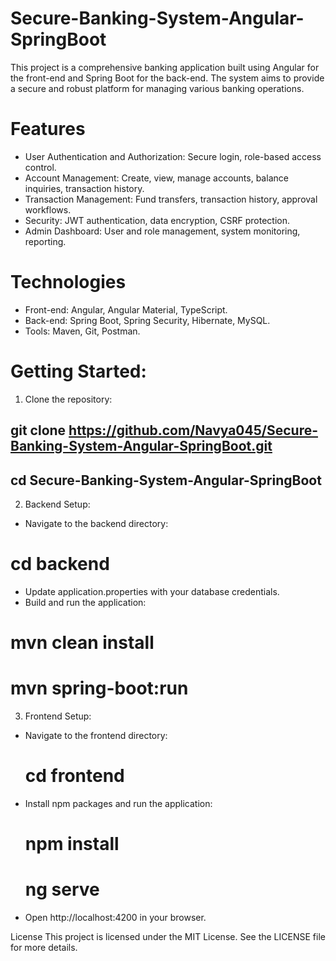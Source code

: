 # Secure-Banking-System-Angular-SpringBoot
This project is a comprehensive banking application built using Angular for the front-end and Spring Boot for the back-end. The system aims to provide a secure and robust platform for managing various banking operations.
# Features
- User Authentication and Authorization: Secure login, role-based access control.
- Account Management: Create, view, manage accounts, balance inquiries, transaction history.
- Transaction Management: Fund transfers, transaction history, approval workflows.
- Security: JWT authentication, data encryption, CSRF protection.
- Admin Dashboard: User and role management, system monitoring, reporting.
# Technologies
- Front-end: Angular, Angular Material, TypeScript.
- Back-end: Spring Boot, Spring Security, Hibernate, MySQL.
- Tools: Maven, Git, Postman.
# Getting Started:
1. Clone the repository:
  ## git clone https://github.com/Navya045/Secure-Banking-System-Angular-SpringBoot.git
## cd Secure-Banking-System-Angular-SpringBoot
2. Backend Setup:
  - Navigate to the backend directory:
  # cd backend
   - Update application.properties with your database credentials.
   - Build and run the application:
# mvn clean install
# mvn spring-boot:run
3. Frontend Setup:
  - Navigate to the frontend directory:
    # cd frontend
- Install npm packages and run the application:
  # npm install
  # ng serve
- Open http://localhost:4200 in your browser.

License
This project is licensed under the MIT License. See the LICENSE file for more details.
